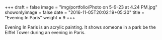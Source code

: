 +++
draft = false
image = "img/portfolio/Photo on 5-9-23 at 4.24 PM.jpg"
showonlyimage = false
date = "2016-11-05T20:02:19+05:30"
title = "Evening In Paris"
weight = 9
+++

Evening In Paris is an acrylic painting.
It shows someone in a park be the Eiffel Tower during an evening in Paris.